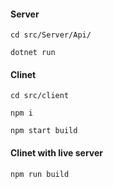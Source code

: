 #### Server
    cd src/Server/Api/
    
    dotnet run
#### Clinet
    cd src/client

    npm i
    
    npm start build
#### Clinet with live server
    npm run build
    
    

